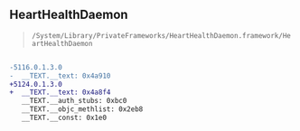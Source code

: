 ## HeartHealthDaemon

> `/System/Library/PrivateFrameworks/HeartHealthDaemon.framework/HeartHealthDaemon`

```diff

-5116.0.1.3.0
-  __TEXT.__text: 0x4a910
+5124.0.1.3.0
+  __TEXT.__text: 0x4a8f4
   __TEXT.__auth_stubs: 0xbc0
   __TEXT.__objc_methlist: 0x2eb8
   __TEXT.__const: 0x1e0

```
